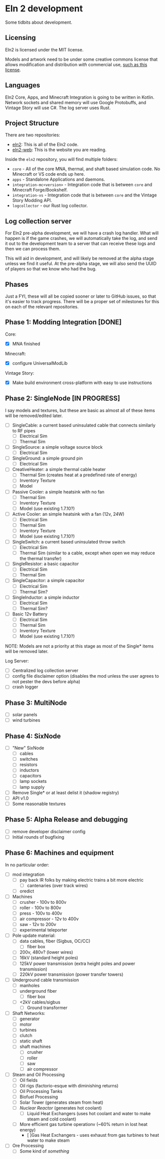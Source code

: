 # Eln 2 development

Some tidbits about development.

## Licensing

Eln2 is licensed under the MIT license.

Models and artwork need to be under some creative commons license that allows modification and distribution *with* commercial use, [such as this license](https://creativecommons.org/licenses/by-sa/4.0/).

## Languages

Eln2 Core, Apps, and Minecraft Integration is going to be written in Kotlin. Network sockets and shared memory will use Google Protobuffs, and Vintage Story will use C#. The log server uses Rust.

## Project Structure

There are two repositories:

  * [eln2](https://github.com/eln2/eln2): This is all of the Eln2 code.
  * [eln2-web](https://github.com/eln2/eln2-web): This is the website you are reading.

Inside the `eln2` repository, you will find multiple folders:

  * `core` - All of the core MNA, thermal, and shaft based simulation code. No Minecraft or VS code ends up here.
  * `apps` - Standalone Applications and daemons.
  * `integration-mc<version>` - Integration code that is between `core` and Minecraft Forge/Bookshelf.
  * `integration-vs` - Integration code that is between `core` and the Vintage Story Modding API.
  * `logcollector` - our Rust log collector.

## Log collection server

For Eln2 pre-alpha development, we will have a crash log handler. What will happen is if the game crashes, we will automatically take the log, and send it out to the development team to a server that can receive these logs and then we can process them.

This will aid in development, and will likely be removed at the alpha stage unless we find it useful. At the pre-alpha stage, we will also send the UUID of players so that we know who had the bug.

## Phases

Just a FYI, these will all be copied sooner or later to GitHub issues, so that it's easier to track progress. There will be a proper set of milestones for this on each of the relevant repositories.

## Phase 1: Modding Integration [DONE]

Core:

- [x] MNA finished

Minecraft:

- [x] configure UniversalModLib

Vintage Story:

- [x] Make build environment cross-platform with easy to use instructions

## Phase 2: SingleNode [IN PROGRESS]

I say models and textures, but these are basic as almost all of these items will be removed/edited later.

- [ ] SingleCable: a current based uninsulated cable that connects similarly to RF pipes
    - [ ] Electrical Sim
    - [ ] Thermal Sim
- [ ] SingleSource: a simple voltage source block
    - [ ] Electrical Sim
- [ ] SingleGround: a simple ground pin
    - [ ] Electrical Sim
- [ ] CreativeHeater: a simple thermal cable heater
    - [ ] Thermal Sim (creates heat at a predefined rate of energy)
    - [ ] Inventory Texture
    - [ ] Model
- [ ] Passive Cooler: a simple heatsink with no fan
    - [ ] Thermal Sim
    - [ ] Inventory Texture
    - [ ] Model (use existing 1.7.10?)
- [ ] Active Cooler: an simple heatsink with a fan (12v, 24W)
    - [ ] Electrical Sim
    - [ ] Thermal Sim
    - [ ] Inventory Texture
    - [ ] Model (use existing 1.7.10?)
- [ ] SingleSwitch: a current based uninsulated throw switch
    - [ ] Electrical Sim
    - [ ] Thermal Sim (similar to a cable, except when open we may reduce the thermal transfer)
- [ ] SingleResistor: a basic capacitor
    - [ ] Electrical Sim
    - [ ] Thermal Sim
- [ ] SingleCapacitor: a simple capacitor
    - [ ] Electrical Sim
    - [ ] Thermal Sim?
- [ ] SingleInductor: a simple inductor
    - [ ] Electrical Sim
    - [ ] Thermal Sim?
- [ ] Basic 12v Battery
    - [ ] Electrical Sim
    - [ ] Thermal Sim
    - [ ] Inventory Texture
    - [ ] Model (use existing 1.7.10?)

NOTE: Models are not a priority at this stage as most of the Single* items will be removed later.

Log Server:

- [ ] Centralized log collection server
- [ ] config file disclaimer option (disables the mod unless the user agrees to not pester the devs before alpha)
- [ ] crash logger

## Phase 3: MultiNode

- [ ] solar panels
- [ ] wind turbines

## Phase 4: SixNode

- [ ] "New" SixNode
    - [ ] cables
    - [ ] switches
    - [ ] resistors
    - [ ] inductors
    - [ ] capacitors
    - [ ] lamp sockets
    - [ ] lamp supply
- [ ] Remove Single* or at least delist it (shadow registry)
- [ ] API v1.0
- [ ] Some reasonable textures

## Phase 5: Alpha Release and debugging

- [ ] remove developer disclaimer config
- [ ] Initial rounds of bugfixing

## Phase 6: Machines and equipment

In no particular order:

- [ ] mod integration
    - [ ] pay back IR folks by making electric trains a bit more electric
        - [ ] cantenaries (over track wires)
    - [ ] oredict
- [ ] Machines
    - [ ] crusher - 100v to 800v
    - [ ] roller - 100v to 800v
    - [ ] press - 100v to 400v
    - [ ] air compressor - 12v to 400v
    - [ ] saw  - 12v to 200v
    - [ ] experimental teleporter
- [ ] Pole update material:
    - [ ] data cables, fiber (Sigbus, OC/CC)
        - [ ] fiber box
    - [ ] 200v, 480v? (lower wires)
    - [ ] 16kV (standard height poles)
    - [ ] 125kV power transmission (extra height poles and power transmission)
    - [ ] 220kV power transmission (power transfer towers)
- [ ] Underground cable transmission
    - [ ] manholes
    - [ ] underground fiber
        - [ ] fiber box
    - [ ] <2kV cables/sigbus
        - [ ] Ground transformer
- [ ] Shaft Networks:
    - [ ] generator
    - [ ] motor
    - [ ] turbines
    - [ ] clutch
    - [ ] static shaft
    - [ ] shaft machines
        - [ ] crusher
        - [ ] roller
        - [ ] saw
        - [ ] air compressor
- [ ] Steam and Oil Processing
    - [ ] Oil fields
    - [ ] Oil rigs (factorio-esque with diminishing returns)
    - [ ] Oil Processing Tanks
    - [ ] Biofuel Processing
    - [ ] Solar Tower (generates steam from heat)
    - [ ] *Nuclear Reactor* (generates hot coolant)
        - [ ] Liquid Heat Exchangers (uses hot coolant and water to make steam and cold coolant)
    - [ ] More efficient gas turbine operationv (~60% return in lost heat energy)
        - [ ]Gas Heat Exchangers - uses exhaust from gas turbines to heat water to make steam
- [ ] Ore Processing
    - [ ] Some kind of *something*
